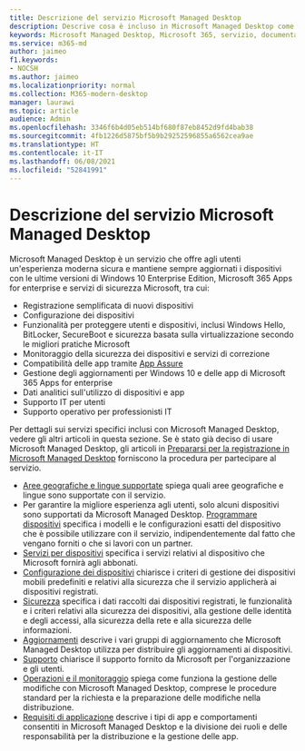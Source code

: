```yaml
---
title: Descrizione del servizio Microsoft Managed Desktop
description: Descrive cosa è incluso in Microsoft Managed Desktop come servizio
keywords: Microsoft Managed Desktop, Microsoft 365, servizio, documentazione
ms.service: m365-md
author: jaimeo
f1.keywords:
- NOCSH
ms.author: jaimeo
ms.localizationpriority: normal
ms.collection: M365-modern-desktop
manager: laurawi
ms.topic: article
audience: Admin
ms.openlocfilehash: 3346f6b4d05eb514bf680f87eb8452d9fd4bab38
ms.sourcegitcommit: 4fb1226d5875bf5b9b29252596855a6562cea9ae
ms.translationtype: HT
ms.contentlocale: it-IT
ms.lasthandoff: 06/08/2021
ms.locfileid: "52841991"
---
```

# <a name="microsoft-managed-desktop-service-description"></a>Descrizione del servizio Microsoft Managed Desktop

Microsoft Managed Desktop è un servizio che offre agli utenti un'esperienza moderna sicura e mantiene sempre aggiornati i dispositivi con le ultime versioni di Windows 10 Enterprise Edition, Microsoft 365 Apps for enterprise e servizi di sicurezza Microsoft, tra cui:

- Registrazione semplificata di nuovi dispositivi
- Configurazione dei dispositivi
- Funzionalità per proteggere utenti e dispositivi, inclusi Windows Hello, BitLocker, SecureBoot e sicurezza basata sulla virtualizzazione secondo le migliori pratiche Microsoft
- Monitoraggio della sicurezza dei dispositivi e servizi di correzione
- Compatibilità delle app tramite [App Assure](/fasttrack/products-and-capabilities#app-assure)
- Gestione degli aggiornamenti per Windows 10 e delle app di Microsoft 365 Apps for enterprise
- Dati analitici sull'utilizzo di dispositivi e app
- Supporto IT per utenti
- Supporto operativo per professionisti IT

Per dettagli sui servizi specifici inclusi con Microsoft Managed Desktop, vedere gli altri articoli in questa sezione. Se è stato già deciso di usare Microsoft Managed Desktop, gli articoli in [Prepararsi per la registrazione in Microsoft Managed Desktop](../get-ready/index.md) forniscono la procedura per partecipare al servizio.

- [Aree geografiche e lingue supportate](regions-languages.md) spiega quali aree geografiche e lingue sono supportate con il servizio.
- Per garantire la migliore esperienza agli utenti, solo alcuni dispositivi sono supportati da Microsoft Managed Desktop. [Programmare dispositivi](device-list.md) specifica i modelli e le configurazioni esatti del dispositivo che è possibile utilizzare con il servizio, indipendentemente dal fatto che vengano forniti o che si lavori con un partner.
- [Servizi per dispositivi](device-services.md) specifica i servizi relativi al dispositivo che Microsoft fornirà agli abbonati.
- [Configurazione dei dispositivi](device-policies.md) chiarisce i criteri di gestione dei dispositivi mobili predefiniti e relativi alla sicurezza che il servizio applicherà ai dispositivi registrati.
- [Sicurezza](security.md) specifica i dati raccolti dai dispositivi registrati, le funzionalità e i criteri relativi alla sicurezza dei dispositivi, alla gestione delle identità e degli accessi, alla sicurezza della rete e alla sicurezza delle informazioni.
- [Aggiornamenti](updates.md) descrive i vari gruppi di aggiornamento che Microsoft Managed Desktop utilizza per distribuire gli aggiornamenti ai dispositivi.
- [Supporto](support.md) chiarisce il supporto fornito da Microsoft per l'organizzazione e gli utenti.
- [Operazioni e il monitoraggio](operations-and-monitoring.md) spiega come funziona la gestione delle modifiche con Microsoft Managed Desktop, comprese le procedure standard per la richiesta e la preparazione delle modifiche nella distribuzione.
- [Requisiti di applicazione](mmd-app-requirements.md) descrive i tipi di app e comportamenti consentiti in Microsoft Managed Desktop e la divisione dei ruoli e delle responsabilità per la distribuzione e la gestione delle app.
